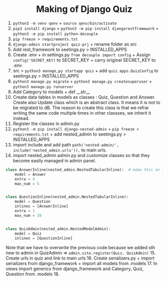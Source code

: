 <h1 align="center">Making of Django Quiz</h1>

1. `python3 -m venv qenv` + `source qenv/bin/activate`
2. `pip3 install django` + `python3 -m pip install djangorestframework` + `python3 -m pip install python-decouple`
3. `pip freeze > requirements.txt`
4. `django-admin startproject quiz-prj` + rename folder as src
5. Add rest_framework to seetings.py > INSTALLED_APPS
6. Create .env + in settings.py `from decouple import config` + Assign `config('SECRET_KEY)` to SECRET_KEY + carry original SECRET_KEY to .env
7. src > `python3 manage,py startapp quiz` + add `quiz.apps.QuizConfig` to seetings.py > INSTALLED_APPS
8. `python3 manage.py migrate` + `python3 manage.py createsuperuser` + `python3 manage.py runserver`
9. Add Category to models + def \_\_str__
10. Create data tables in models as classes : Quiz, Question and Answer. Create also Update class which is an abstract class. It means it is not to be migrated to dB. The reason to create this class is that we refrai writing the same code multiple times in other classses, we inherit it instead. 
11. Register the classes in admin.py
12. `python3 -m pip install django-nested-admin` + `pip freeze > requirements.txt` + add nested_admin to seetings.py > INSTALLED_APPS
13. import include and add path `path('nested-admin/', include('nested_admin.urls')),` to main urls.
14. import nested_admin admin.py and customize classes so that they become easily managed in admin panel.
```python
class AnswerInline(nested_admin.NestedTabularInline):  # make this an inline
    model = Answer
    extra = 4
    max_num = 5


class QuestionInline(nested_admin.NestedTabularInline):
    model = Question
    inlines = [AnswerInline]
    extra = 1
    max_num = 10


class QuizAdmin(nested_admin.NestedModelAdmin):
    model = Quiz
    inlines = [QuestionInline]
```
Note that we have to overwrite the previous code because we added sth new to admin in QuizAdmin => `admin.site.register(Quiz, QuizAdmin)`
15. Create urls in quiz and link to main urls
16. Create serializers.py + import serializers from django_framework  + import all models from .models
17. In views import generics from django_framework and Category, Quiz, Question from .models
18. 
